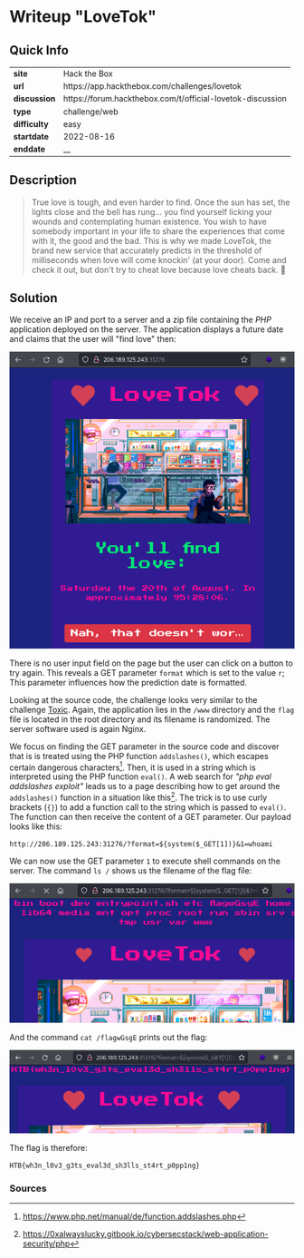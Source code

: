 # Writeup "LoveTok"

## Quick Info

<table>
   <tr><td><b> site       </b></td><td> Hack the Box                                               </td></tr>
   <tr><td><b> url        </b></td><td> https://app.hackthebox.com/challenges/lovetok              </td></tr>
   <tr><td><b> discussion </b></td><td> https://forum.hackthebox.com/t/official-lovetok-discussion </td></tr>
   <tr><td><b> type       </b></td><td> challenge/web                                              </td></tr>
   <tr><td><b> difficulty </b></td><td> easy                                                       </td></tr>
   <tr><td><b> startdate  </b></td><td> 2022-08-16                                                 </td></tr>
   <tr><td><b> enddate    </b></td><td> __                                                 </td></tr>
</table>

## Description

> True love is tough, and even harder to find. Once the sun has set, the lights close and the bell has rung... you find yourself licking your wounds and contemplating human existence. You wish to have somebody important in your life to share the experiences that come with it, the good and the bad. This is why we made LoveTok, the brand new service that accurately predicts in the threshold of milliseconds when love will come knockin' (at your door). Come and check it out, but don't try to cheat love because love cheats back. 💛

## Solution

We receive an IP and port to a server and a zip file containing the _PHP_ application deployed on the server. The application displays a future date and claims that the user will "find love" then:

<p align="center">
   <img src="includes/lovetok-01.png" />
</p>

There is no user input field on the page but the user can click on a button to try again. This reveals a GET parameter `format` which is set to the value `r`; This parameter influences how the prediction date is formatted.

Looking at the source code, the challenge looks very similar to the challenge [Toxic](toxic.md). Again, the application lies in the `/www` directory and the `flag` file is located in the root directory and its filename is randomized. The server software used is again Nginx.

We focus on finding the GET parameter in the source code and discover that is is treated using the PHP function `addslashes()`, which escapes certain dangerous characters[^1]. Then, it is used in a string which is interpreted using the PHP function `eval()`. A web search for _"php eval addslashes exploit"_ leads us to a page describing how to get around the `addslashes()` function in a situation like this[^2]. The trick is to use curly brackets (`{}`) to add a function call to the string which is passed to `eval()`. The function can then receive the content of a GET parameter. Our payload looks like this:

```
http://206.189.125.243:31276/?format=${system($_GET[1])}&1=whoami
```

We can now use the GET parameter `1` to execute shell commands on the server. The command `ls /` shows us the filename of the flag file:

<p align="center">
   <img src="includes/lovetok-02.png" />
</p>

And the command `cat /flagwGsgE` prints out the flag:

<p align="center">
   <img src="includes/lovetok-03.png" />
</p>

The flag is therefore:

```
HTB{wh3n_l0v3_g3ts_eval3d_sh3lls_st4rt_p0pp1ng}
```

### Sources

[^1]: https://www.php.net/manual/de/function.addslashes.php
[^2]: https://0xalwayslucky.gitbook.io/cybersecstack/web-application-security/php
[^3]: 
